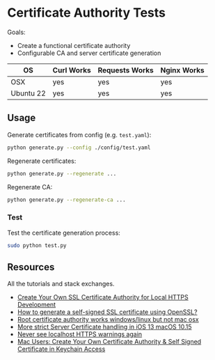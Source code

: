 # Certificate Authority Tests

Goals:

- Create a functional certificate authority
- Configurable CA and server certificate generation

| OS | Curl Works | Requests Works | Nginx Works |
| - | - | - | - |
| OSX | yes | yes | yes |
| Ubuntu 22 | yes | yes | yes |

## Usage

Generate certificates from config (e.g. `test.yaml`):
```sh
python generate.py --config ./config/test.yaml
```

Regenerate certificates:
```sh
python generate.py --regenerate ...
```
Regenerate CA:
```sh
python generate.py --regenerate-ca ...
```

### Test

Test the certificate generation process:
```sh
sudo python test.py
```

## Resources
All the tutorials and stack exchanges.
- [Create Your Own SSL Certificate Authority for Local HTTPS Development](https://deliciousbrains.com/ssl-certificate-authority-for-local-https-development/)
- [How to generate a self-signed SSL certificate using OpenSSL?](https://stackoverflow.com/a/41366949)
- [Root certificate authority works windows/linux but not mac osx](https://superuser.com/questions/762158/root-certificate-authority-works-windows-linux-but-not-mac-osx-malformed)
- [More strict Server Certificate handling in iOS 13 macOS 10.15](https://blog.nashcom.de/nashcomblog.nsf/dx/more-strict-server-certificate-handling-in-ios-13-macos-10.15.htm)
- [Never see localhost HTTPS warnings again](https://expeditedsecurity.com/blog/localhost-ssl-fix/)
- [Mac Users: Create Your Own Certificate Authority & Self Signed Certificate in Keychain Access](https://www.reddit.com/r/synology/comments/13vertq/mac_users_create_your_own_certificate_authority/)